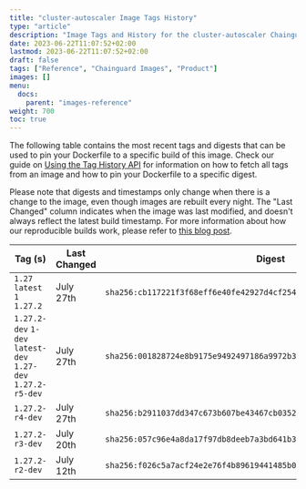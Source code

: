 ```yaml
---
title: "cluster-autoscaler Image Tags History"
type: "article"
description: "Image Tags and History for the cluster-autoscaler Chainguard Image"
date: 2023-06-22T11:07:52+02:00
lastmod: 2023-06-22T11:07:52+02:00
draft: false
tags: ["Reference", "Chainguard Images", "Product"]
images: []
menu:
  docs:
    parent: "images-reference"
weight: 700
toc: true
---
```


The following table contains the most recent tags and digests that can be used to pin your Dockerfile to a specific build of this image. Check our guide on [Using the Tag History API](/chainguard/chainguard-images/using-the-tag-history-api/) for information on how to fetch all tags from an image and how to pin your Dockerfile to a specific digest.

Please note that digests and timestamps only change when there is a change to the image, even though images are rebuilt every night. The "Last Changed" column indicates when the image was last modified, and doesn't always reflect the latest build timestamp. For more information about how our reproducible builds work, please refer to [this blog post](https://www.chainguard.dev/unchained/reproducing-chainguards-reproducible-image-builds).

| Tag (s)                                                       | Last Changed | Digest                                                                    |
|---------------------------------------------------------------|--------------|---------------------------------------------------------------------------|
|  `1.27` `latest` `1` `1.27.2`                                 | July 27th    | `sha256:cb117221f3f68eff6e40fe42927d4cf2540e59719bfa8203f9db3f7a81beaffc` |
|  `1.27.2-dev` `1-dev` `latest-dev` `1.27-dev` `1.27.2-r5-dev` | July 27th    | `sha256:001828724e8b9175e9492497186a9972b3435a49c7d421a8d87b759322fb76b4` |
|  `1.27.2-r4-dev`                                              | July 27th    | `sha256:b2911037dd347c673b607be43467cb03526d00253d5df25cc03911d8f609c575` |
|  `1.27.2-r3-dev`                                              | July 20th    | `sha256:057c96e4a8da17f97db8deeb7a3bd641b31aafc8591bcace34df8cfb86bb2bb4` |
|  `1.27.2-r2-dev`                                              | July 12th    | `sha256:f026c5a7acf24e2e76f4b89619441485b07301940036197a819a5be19b3f611b` |
